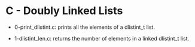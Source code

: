 # C - Doubly Linked Lists

* 0-print_dlistint.c: prints all the elements of a dlistint_t list.

* 1-dlistint_len.c: returns the number of elements in a linked dlistint_t list.


